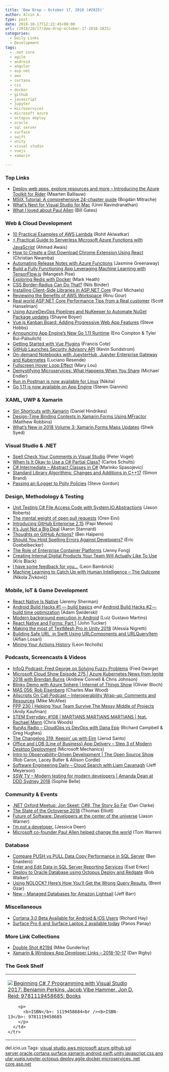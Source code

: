 ```yaml
---
title: 'Dew Drop – October 17, 2018 (#2825)'
author: Alvin A.
type: post
date: 2018-10-17T12:22:45+00:00
url: /2018/10/17/dew-drop-october-17-2018-2825/
categories:
  - Daily Links
  - Development
tags:
  - .net core
  - agile
  - android
  - angular
  - asp.net
  - aws
  - cortana
  - css
  - docker
  - github
  - javascript
  - jupyter
  - microservices
  - microsoft azure
  - octopus deploy
  - oracle
  - sql server
  - surface
  - swift
  - unity
  - visual studio
  - vuejs
  - xamarin

---
```

### <a name="top"></a>Top Links

  * <a href="https://blog.jetbrains.com/dotnet/2018/10/16/deploy-web-apps-explore-resources-introducing-azure-toolkit-rider/" target="_blank">Deploy web apps, explore resources and more – Introducing the Azure Toolkit for Rider</a> (Maarten Balliauw)
  * <a href="https://www.advancedinstaller.com/msix-introduction.html" target="_blank">MSIX Tutorial: A comprehensive 24-chapter guide</a> (Bogdan Mitrache)
  * <a href="https://blogs.msdn.microsoft.com/visualstudio/2018/10/16/whats-next-for-visual-studio-for-mac/" target="_blank">What’s Next for Visual Studio for Mac</a> (Unni Ravindranathan)
  * <a href="https://www.gatesnotes.com/About-Bill-Gates/Remembering-Paul-Allen" target="_blank">What I loved about Paul Allen</a> (Bill Gates)



### <a name="web"></a>Web & Cloud Development

  * <a href="https://www.simform.com/serverless-aws-lambda-examples/" target="_blank">10 Practical Examples of AWS Lambda</a> (Rohit Akiwatkar)
  * <a href="https://dev.to/mrahmadawais/-practical-guide-to-serverless-microsoft-azure-functions-with-javascript-42oa" target="_blank">⚡ Practical Guide to Serverless Microsoft Azure Functions with JavaScript</a> (Ahmad Awais)
  * <a href="https://www.telerik.com/blogs/how-to-create-a-gist-download-chrome-extension-using-react" target="_blank">How to Create a Gist Download Chrome Extension Using React</a> (Christian Nwamba)
  * <a href="https://blogs.msdn.microsoft.com/dotnet/2018/10/16/automating-release-notes-with-azure-functions/" target="_blank">Automating Release Notes with Azure Functions</a> (Jasmine Greenaway)
  * <a href="http://tracking.feedpress.it/link/17798/10581000" target="_blank">Build a Fully Functioning App Leveraging Machine Learning with TensorFlow.js</a> (Mangesh Pise)
  * <a href="https://markheath.net/post/exploring-redis-with-docker" target="_blank">Exploring Redis with Docker</a> (Mark Heath)
  * <a href="https://www.webdesignerdepot.com/2018/10/css-border-radius-can-do-that/" target="_blank">CSS Border-Radius Can Do That?</a> (Nils Binder)
  * <a href="https://dzone.com/articles/installing-client-side-libraries-in-aspnet-core?utm_medium=feed&utm_source=feedpress.me&utm_campaign=Feed%3A+dzone%2Fwebdev" target="_blank">Installing Client-Side Libraries in ASP.NET Core</a> (Paul Michaels)
  * <a href="https://dzone.com/articles/unbelievable-benefits-of-aws-workspace?utm_medium=feed&utm_source=feedpress.me&utm_campaign=Feed%3A+dzone%2Fcloud" target="_blank">Reviewing the Benefits of AWS Workspace</a> (Rinu Gour)
  * <a href="http://feeds.hanselman.com/~/575095434/0/scotthanselman~Real-world-ASPNET-Core-Performance-Tips-from-a-Real-customer.aspx" target="_blank">Real world ASP.NET Core Performance Tips from a Real customer</a> (Scott Hanselman)
  * <a href="http://feedproxy.google.com/~r/Tattoocoder/~3/A9gGYgPklVk/" target="_blank">Using AzureDevOps Pipelines and NuKeeper to Automate NuGet Package updates</a> (Shayne Boyer)
  * <a href="https://auth0.com/blog/vuejs-kanban-board-adding-progressive-web-app-features/" target="_blank">Vue.js Kanban Board: Adding Progressive Web App Features</a> (Steve Hobbs)
  * <a href="https://blog.golang.org/appengine-go111" target="_blank">Announcing App Engine’s New Go 1.11 Runtime</a> (Eno Compton & Tyler Bui-Palsulich)
  * <a href="https://css-tricks.com/getting-started-with-vue-plugins/" target="_blank">Getting Started with Vue Plugins</a> (Francis Cote)
  * <a href="http://feedproxy.google.com/~r/ProgrammableWeb/~3/VNkA6C8bOKo/16" target="_blank">GitHub Launches Security Advisory API</a> (Kevin Sundstrom)
  * <a href="https://blog.jupyter.org/on-demand-notebooks-with-jupyterhub-jupyter-enterprise-gateway-and-kubernetes-e8e423695cbf?source=rss----95916e268740---4" target="_blank">On-demand Notebooks with JupyterHub, Jupyter Enterprise Gateway and Kubernetes</a> (Luciano Resende)
  * <a href="http://feedproxy.google.com/~r/tympanus/~3/pARWdQiOa04/" target="_blank">Fullscreen Hover Loop Effect</a> (Mary Lou)
  * <a href="https://apigee.com/about/blog/digital-business/demystifying-microservices-what-happens-when-you-share" target="_blank">Demystifying Microservices: What Happens When You Share</a> (Michael Endler)
  * <a href="http://blog.getpostman.com/2018/10/16/run-in-postman-is-now-available-for-linux/" target="_blank">Run in Postman is now available for Linux</a> (Nikita)
  * <a href="https://cloud.google.com/blog/products/application-development/go-1-11-is-now-available-on-app-engine/" target="_blank">Go 1.11 is now available on App Engine</a> (Steren Giannini)



### <a name="silverlight"></a>XAML, UWP & Xamarin

  * <a href="https://danielhindrikes.se/index.php/2018/10/16/siri-shortcuts-with-xamarin/" target="_blank">Siri Shortcuts with Xamarin</a> (Daniel Hindrikes)
  * <a href="https://www.mfractor.com/blogs/news/using-design-time-binding-contexts-in-xamarin-forms-with-mfractor" target="_blank">Design-Time Binding Contexts in Xamarin.Forms Using MFractor</a> (Matthew Robbins)
  * <a href="https://blog.syncfusion.com/post/whats-new-in-2018-volume-3-xamarin-forms-maps-updates.aspx" target="_blank">What’s New in 2018 Volume 3: Xamarin.Forms Maps Updates</a> (Sheik Syed)



### <a name="dotnet"></a>Visual Studio & .NET

  * <a href="https://visualstudiomagazine.com/blogs/tool-tracker/2018/09/spell-check-comments.aspx" target="_blank">Spell Check Your Comments in Visual Studio</a> (Peter Vogel)
  * <a href="https://blog.ndepend.com/okay-use-c-partial-class/" target="_blank">When Is It Okay to Use a C# Partial Class?</a> (Carlos Schults)
  * <a href="https://code-maze.com/csharp-abstract-classes/" target="_blank">C# Intermediate – Abstract Classes in C#</a> (Marinko Spasojevic)
  * <a href="https://blogs.msdn.microsoft.com/vcblog/2018/10/16/standard-library-algorithms-changes-and-additions-in-c17/" target="_blank">Standard Library Algorithms: Changes and Additions in C++17</a> (Simon Brand)
  * <a href="https://www.stevejgordon.co.uk/passing-an-ilogger-to-polly-policies" target="_blank">Passing an ILogger to Polly Policies</a> (Steve Gordon)



### <a name="design"></a>Design, Methodology & Testing

  * <a href="http://dontcodetired.com/blog/post/Unit-Testing-C-File-Access-Code-with-SystemIOAbstractions" target="_blank">Unit Testing C# File Access Code with System.IO.Abstractions</a> (Jason Roberts)
  * <a href="http://feedproxy.google.com/~r/AyendeRahien/~3/F7qyx8CTXcg/the-mental-weight-of-open-pull-requests" target="_blank">The mental weight of open pull requests</a> (Oren Eini)
  * <a href="https://blog.github.com/2018-10-16-github-enterprise-215/" target="_blank">Introducing GitHub Enterprise 2.15</a> (Papi Menon)
  * <a href="http://www.aaronstannard.com/not-a-big-deal/" target="_blank">It&#8217;s Just Not a Big Deal</a> (Aaron Stannard)
  * <a href="https://dev.to/ben/thoughts-on-github-actions-5g1i" target="_blank">Thoughts on GitHub Actions?</a> (Ben Halpern)
  * <a href="http://feedproxy.google.com/~r/SubMain/~3/xSo5Uc0bCBk/" target="_blank">Should You Hold Spelling Errors Against Developers?</a> (Eric Goebelbecker)
  * <a href="https://blog.docker.com/2018/10/container-platforms-forrester-new-wave/" target="_blank">The Role of Enterprise Container Platforms</a> (Jenny Fong)
  * <a href="https://www.telerik.com/blogs/creating-internal-digital-products-your-team-will-actually-like-to-use" target="_blank">Creating Internal Digital Products Your Team Will Actually Like To Use</a> (Kris Black)
  * <a href="http://www.secretgeek.net/feedback_thanks" target="_blank">I have some feedback for you&#8230;</a> (Leon Bambrick)
  * <a href="https://rubikscode.net/2018/10/17/machine-learning-to-catch-up-with-human-intelligence-the-outcome/" target="_blank">Machine Learning to Catch Up with Human Intelligence – The Outcome</a> (Nikola Živković)



### <a name="mobile"></a>Mobile, IoT & Game Development

  * <a href="https://www.bignerdranch.com/blog/react-native-is-native/" target="_blank">React Native Is Native</a> (Jeremy Sherman)
  * <a href="https://android.jlelse.eu/android-build-hacks-1-build-basics-9b0f75d3df27?source=rss----8fca399d4de---4" target="_blank">Android Build Hacks #1 — build basics</a>&nbsp;_and_ <a href="https://android.jlelse.eu/android-build-hacks-2-build-time-optimization-caddcf496cbe" target="_blank">Android Build Hacks #2 — build time optimization</a> (Adam Świderski)
  * <a href="http://feedproxy.google.com/~r/blogspot/hsDu/~3/9SHjr0JbeUY/modern-background-execution-in-android.html" target="_blank">Modern background execution in Android</a> (Luiz Gustavo Martins)
  * <a href="https://codeburst.io/react-native-and-forms-part-1-4c3c50142264?source=rss----61061eb0c96b---4" target="_blank">React Native and Forms: Part 1</a> (John Tucker)
  * <a href="https://blogs.unity3d.com/2018/10/16/making-the-most-of-textmesh-pro-in-unity-2018/" target="_blank">Making the most of TextMesh Pro in Unity 2018</a> (Alessia Nigretti)
  * <a href="https://medium.com/swift2go/building-safe-url-in-swift-using-urlcomponents-and-urlqueryitem-alfian-losari-510a7b1f3c7e?source=rss-192bb381a5de------2" target="_blank">Building Safe URL&nbsp; in Swift Using URLComponents and URLQueryItem</a> (Alfian Losari)
  * <a href="https://medium.com/google-developers/mining-your-actions-history-9504b9185835?source=rss----2e5ce7f173a5---4" target="_blank">Mining Your Actions History</a> (Leon Nicholls)



### <a name="podcasts"></a>Podcasts, Screencasts & Videos

  * <a href="https://www.infoq.com/podcasts/solving-fuzzy-problems" target="_blank">InfoQ Podcast: Fred George on Solving Fuzzy Problems</a> (Fred George)
  * <a href="http://feeds.microsoftcloudshow.com/~r/microsoftcloudshowepisodes/~3/v__WJb8tdOw/275-azure-kubernetes-news-from-ignite-2018-with-brendan-burns" target="_blank">Microsoft Cloud Show Episode 275 | Azure Kubernetes News from Ignite 2018 with Brendan Burns</a> (Andrew Connell & Chris Johnson)
  * <a href="https://channel9.msdn.com/Shows/Internet-of-Things-Show/Blinky-Demo-with-Azure-Sphere?WT.mc_id=DX_MVP4025064" target="_blank">Blinky Demo with Azure Sphere | Internet of Things Show</a> (Olivier Bloch)
  * <a href="https://devchat.tv/my-angular-story/mas-056-rob-eisenberg/" target="_blank">MAS 056: Rob Eisenberg</a> (Charles Max Wood)
  * <a href="http://podcast.allscripts.com/e/interoperability-wrap-up-comments-and-resources/" target="_blank">Allscripts On Call Podcast &#8211; Interoperability Wrap-up: Comments and Resources</a> (Mike McAfee)
  * <a href="http://feedproxy.google.com/~r/PeopleAndProjectsPodcastBlog/~3/laNBxyjXcso/496-ppp-230-helping-your-team-survive-the-messy-middle-of-projects.html" target="_blank">PPP 230 | Helping Your Team Survive The Messy Middle of Projects</a> (Andy Kaufman)
  * <a href="https://remarkablechatter.com/stem-everyday-108-martians-martians-martians-feat-rachael-mann/" target="_blank">STEM Everyday: #108 | MARTIANS MARTIANS MARTIANS | feat. Rachael Mann</a> (Chris Woods)
  * <a href="http://feedproxy.google.com/~r/RunaAsRadioWma/~3/nOe6YjenxPw/default.aspx" target="_blank">RunAs Radio &#8211; CloudOps vs DevOps with Dana Epp</a> (Richard Campbell & Greg Hughes)
  * <a href="https://changelog.com/podcast/319" target="_blank">The Changelog 319: Keepin&#8217; up with Elm</a> (Jerod Santo)
  * <a href="http://www.youtube.com/watch?v=XFg3szECXiw" target="_blank">Office and LOB (Line of Business) App Delivery &#8211; Step 3 of Modern Desktop Deployment</a> (Microsoft Mechanics)
  * <a href="https://channel9.msdn.com/Shows/The-Open-Source-Show/Intro-to-Observability-Driven-Development?WT.mc_id=DX_MVP4025064" target="_blank">Intro to Observability-Driven Development | The Open Source Show</a> (Rob Caron, Lacey Butler & Allison Cordle)
  * <a href="https://softwareengineeringdaily.com/2018/10/17/cloud-search-with-liam-cavanagh/" target="_blank">Software Engineering Daily &#8211; Cloud Search with Liam Cavanagh</a> (Jeff Meyerson)
  * <a href="https://tv.ssw.com/7541/modern-testing-for-modern-developers-amanda-dean-ddd-sydney-2018" target="_blank">SSW TV &#8211; Modern testing for modern developers | Amanda Dean at DDD Sydney 2018</a> (Sophie Belle)



### <a name="events"></a>Community & Events

  * <a href="https://www.danclarke.com/dotnetoxford-october-2018" target="_blank">.NET Oxford Meetup: Jon Skeet: C#8, The Story So Far</a> (Dan Clarke)
  * <a href="https://blog.github.com/2018-10-16-state-of-the-octoverse/" target="_blank">The State of the Octoverse 2018</a> (Thomas Elliott)
  * <a href="https://blog.github.com/2018-10-16-future-of-software/" target="_blank">Future of Software: Developers at the center of the universe</a> (Jason Warner)
  * <a href="https://jessicadeen.com/im-not-a-developer/" target="_blank">I&#8217;m not a developer.</a> (Jessica Deen)
  * <a href="https://www.theverge.com/2018/10/16/17982604/microsoft-paul-allen-death-co-founder-philanthropy-legacy" target="_blank">Microsoft co-founder Paul Allen helped change the world</a> (Tom Warren)



### <a name="sql"></a>Database

  * <a href="http://feedproxy.google.com/~r/MSSQLTips-LatestSqlServerTips/~3/QCA4VJFNlWc/tip.asp" target="_blank">Compare PUSH vs PULL Data Copy Performance in SQL Server</a> (Ben Snaidero)
  * <a href="http://feedproxy.google.com/~r/MSSQLTips-LatestSqlServerTips/~3/qGmzN_zON1c/tip.asp" target="_blank">Enter and Edit Data in SQL Server Reporting Services</a> (Esat Erkec)
  * <a href="https://octopus.com/blog/oracle-database-using-redgate" target="_blank">Deploy to Oracle Database using Octopus Deploy and Redgate</a> (Bob Walker)
  * <a href="http://feedproxy.google.com/~r/BrentOzar-SqlServerDba/~3/Mwd_Hw_eZVk/" target="_blank">Using NOLOCK? Here’s How You’ll Get the Wrong Query Results.</a> (Brent Ozar)
  * <a href="http://feedproxy.google.com/~r/AmazonWebServicesBlog/~3/MO6wqaI_r-8/" target="_blank">New – Managed Databases for Amazon Lightsail</a> (Jeff Barr)



### <a name="misc"></a>Miscellaneous

  * <a href="https://www.windowsobserver.com/2018/10/16/cortana-3-0-beta-available-for-android-and-ios-users/" target="_blank">Cortana 3.0 Beta Available for Android & iOS Users</a> (Richard Hay)
  * <a href="http://blogs.windows.com/devices/2018/10/16/surface-pro-6-and-surface-laptop-2-available-today/?WT.mc_id=DX_MVP4025064" target="_blank">Surface Pro 6 and Surface Laptop 2 available today</a> (Panos Panay)



### <a name="links"></a>More Link Collections

  * <a href="https://afreshcup.com/home/2018/10/17/double-shot-2194.html" target="_blank">Double Shot #2194</a> (Mike Gunderloy)
  * <a href="https://links.danrigby.com/2018/10/app-developer-links-2018-10-17/" target="_blank">Xamarin & Windows App Developer Links &#8211; 2018-10-17</a> (Dan Rigby)



### <a name="shelf"></a>The Geek Shelf

<div class="wlWriterEditableSmartContent" id="scid:7dc1bd33-94bd-46fd-a20b-0131235bcd47:f8f6a55b-ebaa-4edc-a7ce-3e0ed2e24cac" style="margin: 0px; padding: 0px; float: none; display: inline;">
  <table cellspacing="0" cellpadding="2" width="400" border="0" unselectable="on">
    <tr>
      <td valign="top" width="400">
        <p>
          <a title="Beginning C# 7 Programming with Visual Studio 2017: Benjamin Perkins, Jacob Vibe Hammer, Jon D. Reid: 9781119458685: Books" href="https://www.amazon.com/exec/obidos/ASIN/1119458684/amavin-20"><img data-recalc-dims="1" decoding="async" src="https://i0.wp.com/images-na.ssl-images-amazon.com/images/I/512fOThg4JL._AC_US218_.jpg?w=660&#038;ssl=1" border="0" align="left" style="float:left" />Beginning C# 7 Programming with Visual Studio 2017: Benjamin Perkins, Jacob Vibe Hammer, Jon D. Reid: 9781119458685: Books</a>
        </p>
        
        <p>
          <b>ISBN</b>: 1119458684<br /><b>ISBN-13</b>: 9781119458685
        </p>
      </td>
    </tr>
  </table>
</div>



<div class="wlWriterEditableSmartContent" id="scid:77ECF5F8-D252-44F5-B4EB-D463C5396A79:892857f4-343e-4baf-ab2d-1ce079e21ba5" style="margin: 0px; padding: 0px; float: none; display: inline;">
  del.icio.us Tags: <a href="http://del.icio.us/popular/visual+studio" rel="tag">visual studio</a>,<a href="http://del.icio.us/popular/aws" rel="tag">aws</a>,<a href="http://del.icio.us/popular/microsoft+azure" rel="tag">microsoft azure</a>,<a href="http://del.icio.us/popular/github" rel="tag">github</a>,<a href="http://del.icio.us/popular/sql+server" rel="tag">sql server</a>,<a href="http://del.icio.us/popular/oracle" rel="tag">oracle</a>,<a href="http://del.icio.us/popular/cortana" rel="tag">cortana</a>,<a href="http://del.icio.us/popular/surface" rel="tag">surface</a>,<a href="http://del.icio.us/popular/xamarin" rel="tag">xamarin</a>,<a href="http://del.icio.us/popular/android" rel="tag">android</a>,<a href="http://del.icio.us/popular/swift" rel="tag">swift</a>,<a href="http://del.icio.us/popular/unity" rel="tag">unity</a>,<a href="http://del.icio.us/popular/javascript" rel="tag">javascript</a>,<a href="http://del.icio.us/popular/css" rel="tag">css</a>,<a href="http://del.icio.us/popular/angular" rel="tag">angular</a>,<a href="http://del.icio.us/popular/vuejs" rel="tag">vuejs</a>,<a href="http://del.icio.us/popular/jupyter" rel="tag">jupyter</a>,<a href="http://del.icio.us/popular/octopus+deploy" rel="tag">octopus deploy</a>,<a href="http://del.icio.us/popular/agile" rel="tag">agile</a>,<a href="http://del.icio.us/popular/docker" rel="tag">docker</a>,<a href="http://del.icio.us/popular/microservices" rel="tag">microservices</a>,<a href="http://del.icio.us/popular/.net+core" rel="tag">.net core</a>,<a href="http://del.icio.us/popular/asp.net" rel="tag">asp.net</a>
</div>